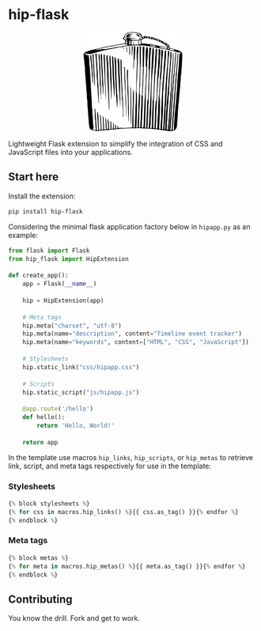 # hip-flask

<p align="center">
    <img src="https://raw.githubusercontent.com/rancorm/hip-flask/main/flask.svg" width="200" height="200" alt="Hip flask" />
</p>

Lightweight Flask extension to simplify the integration of CSS and JavaScript files
into your applications.

## Start here 

Install the extension:

```sh
pip install hip-flask
```

Considering the minimal flask application factory below in `hipapp.py` as an example:

```python
from flask import Flask
from hip_flask import HipExtension

def create_app():
    app = Flask(__name__)

    hip = HipExtension(app)

    # Meta tags
    hip.meta("charset", "utf-8")
    hip.meta(name="description", content="Timeline event tracker")
    hip.meta(name="keywords", content=["HTML", "CSS", "JavaScript"])
    
    # Stylesheets
    hip.static_link("css/hipapp.css")

    # Scripts
    hip.static_script("js/hipapp.js")

    @app.route('/hello')
    def hello():
        return 'Hello, World!'

    return app
```

In the template use macros `hip_links`, `hip_scripts`, or `hip_metas` to retrieve link,
script, and meta tags respectively for use in the template:

### Stylesheets

```python
{% block stylesheets %}
{% for css in macros.hip_links() %}{{ css.as_tag() }}{% endfor %}
{% endblock %}
```

### Meta tags

```python
{% block metas %}
{% for meta in macros.hip_metas() %}{{ meta.as_tag() }}{% endfor %}
{% endblock %}
```

## Contributing

You know the drill. Fork and get to work.
